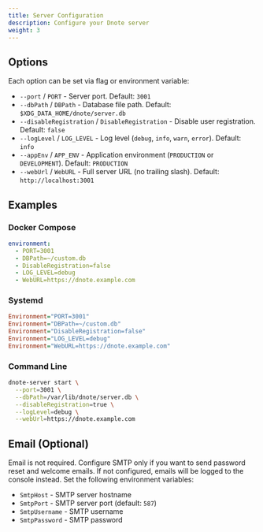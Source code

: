 ```yaml
---
title: Server Configuration
description: Configure your Dnote server
weight: 3
---
```


## Options

Each option can be set via flag or environment variable:

- `--port` / `PORT` - Server port. Default: `3001`
- `--dbPath` / `DBPath` - Database file path. Default: `$XDG_DATA_HOME/dnote/server.db`
- `--disableRegistration` / `DisableRegistration` - Disable user registration. Default: `false`
- `--logLevel` / `LOG_LEVEL` - Log level (`debug`, `info`, `warn`, `error`). Default: `info`
- `--appEnv` / `APP_ENV` - Application environment (`PRODUCTION` or `DEVELOPMENT`). Default: `PRODUCTION`
- `--webUrl` / `WebURL` - Full server URL (no trailing slash). Default: `http://localhost:3001`

## Examples

### Docker Compose

```yaml
environment:
  - PORT=3001
  - DBPath=~/custom.db
  - DisableRegistration=false
  - LOG_LEVEL=debug
  - WebURL=https://dnote.example.com
```

### Systemd

```ini
Environment="PORT=3001"
Environment="DBPath=~/custom.db"
Environment="DisableRegistration=false"
Environment="LOG_LEVEL=debug"
Environment="WebURL=https://dnote.example.com"
```

### Command Line

```bash
dnote-server start \
  --port=3001 \
  --dbPath=/var/lib/dnote/server.db \
  --disableRegistration=true \
  --logLevel=debug \
  --webUrl=https://dnote.example.com
```

## Email (Optional)

Email is not required. Configure SMTP only if you want to send password reset and welcome emails. If not configured, emails will be logged to the console instead. Set the following environment variables:

- `SmtpHost` - SMTP server hostname
- `SmtpPort` - SMTP server port (default: `587`)
- `SmtpUsername` - SMTP username
- `SmtpPassword` - SMTP password
